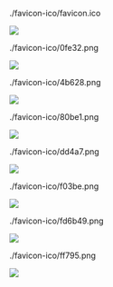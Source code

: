 ./favicon-ico/favicon.ico

<img src="https://github.com/taoste/Hello-World/blob/master/images/favicon-ico/favicon.ico?raw=true"/>

./favicon-ico/0fe32.png

<img src="https://github.com/taoste/Hello-World/blob/master/images/favicon-ico/0fe32.png?raw=true"/>

./favicon-ico/4b628.png

<img src="https://github.com/taoste/Hello-World/blob/master/images/favicon-ico/4b628.png?raw=true"/>

./favicon-ico/80be1.png

<img src="https://github.com/taoste/Hello-World/blob/master/images/favicon-ico/80be1.png?raw=true"/>

./favicon-ico/dd4a7.png

<img src="https://github.com/taoste/Hello-World/blob/master/images/favicon-ico/dd4a7.png?raw=true"/>

./favicon-ico/f03be.png

<img src="https://github.com/taoste/Hello-World/blob/master/images/favicon-ico/f03be.png?raw=true"/>

./favicon-ico/fd6b49.png

<img src="https://github.com/taoste/Hello-World/blob/master/images/favicon-ico/fd6b49.png?raw=true"/>

./favicon-ico/ff795.png

<img src="https://github.com/taoste/Hello-World/blob/master/images/favicon-ico/ff795.png?raw=true"/>
